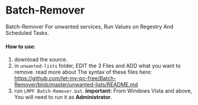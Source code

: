 Batch-Remover
=============

Batch-Remover For unwanted services, Run Values on Regestry And Scheduled Tasks.

#### How to use: ####
1. download the source.
2. in `unwanted-lists` folder, EDIT the 3 Files and ADD what you want to remove. read more about The syntax of these files here: https://github.com/let-my-pc-free/Batch-Remover/blob/master/unwanted-lists/README.md
3. run `LMPF Batch-Remover.bat`. <b>important:</b> From Windows Vista and above, You will need to run it as <b>Administrator</b>.
